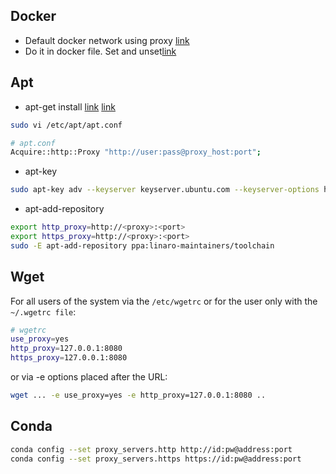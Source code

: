 ## Docker
- Default docker network using proxy [link](https://docs.docker.com/network/proxy/)
- Do it in docker file. Set and unset[link](https://stackoverflow.com/questions/55789409/how-to-unset-env-in-dockerfile)
## Apt
- apt-get install [link](https://www.unixmen.com/45713-2/)
[link](https://stackoverflow.com/questions/11211705/how-to-set-proxy-for-wget)
```bash
sudo vi /etc/apt/apt.conf
```
```bash
# apt.conf
Acquire::http::Proxy "http://user:pass@proxy_host:port";
```
- apt-key
```bash
sudo apt-key adv --keyserver keyserver.ubuntu.com --keyserver-options http-proxy=http://localhost:3128 --recv-keys BBEBDCB318AD50EC6865090613B00F1FD2C19886
```
- apt-add-repository
```bash
export http_proxy=http://<proxy>:<port>
export https_proxy=http://<proxy>:<port>
sudo -E apt-add-repository ppa:linaro-maintainers/toolchain
```
## Wget

For all users of the system via the `/etc/wgetrc` or for the user only with the `~/.wgetrc file`:

```bash
# wgetrc 
use_proxy=yes
http_proxy=127.0.0.1:8080
https_proxy=127.0.0.1:8080
```
or via -e options placed after the URL:
```bash
wget ... -e use_proxy=yes -e http_proxy=127.0.0.1:8080 ..
```

## Conda
```bash
conda config --set proxy_servers.http http://id:pw@address:port
conda config --set proxy_servers.https https://id:pw@address:port
```